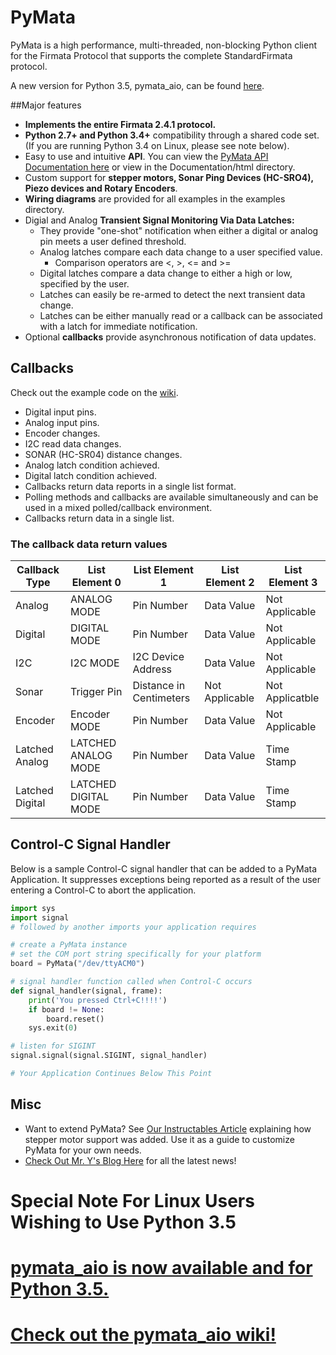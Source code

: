 PyMata
======
PyMata is a high performance, multi-threaded, non-blocking Python client for the Firmata Protocol that supports
the complete StandardFirmata protocol.

A new version for Python 3.5, pymata_aio, can be found [here](https://github.com/MrYsLab/pymata-aio). 


##Major features
* __Implements the entire Firmata 2.4.1 protocol.__
* __Python 2.7+ and Python 3.4+__ compatibility through a shared code set. (If you are running Python 3.4 on Linux, please see note below).
* Easy to use and intuitive __API__. You can view the [PyMata API Documentation here](http://htmlpreview.github.com/?https://github.com/MrYsLab/PyMata/blob/master/documentation/html/PyMata.pymata.PyMata-class.html) or view in the Documentation/html directory.
* Custom support for __stepper motors, Sonar Ping Devices (HC-SRO4), Piezo devices and Rotary Encoders__.
* __Wiring diagrams__ are provided for all examples in the examples directory.
* Digial and Analog __Transient Signal Monitoring Via Data Latches:__
  * They provide "one-shot" notification when either a digital or analog pin meets a user defined threshold.
  * Analog latches compare each data change to a user specified value.
    * Comparison operators are <, >, <= and >=
  * Digital latches compare a data change to either a high or low, specified by the user.
  * Latches can easily be re-armed to detect the next transient data change.
  * Latches can be either manually read or a callback can be associated with a latch for immediate notification.
* Optional __callbacks__ provide asynchronous notification of data updates.

## Callbacks
Check out the example code on the [wiki](https://github.com/MrYsLab/PyMata/wiki).
  * Digital input pins.
  * Analog input pins.
  * Encoder changes.
  * I2C read data changes.
  * SONAR (HC-SR04) distance changes.
  * Analog latch condition achieved.
  * Digital latch condition achieved.
  * Callbacks return data reports in a single list format.
  * Polling methods and callbacks are available simultaneously and can be used in a mixed polled/callback environment.
  * Callbacks return data in a single list.
  
### The callback data return values
  
| Callback Type | List Element 0 | List Element 1 | List Element 2 | List Element 3 |
| ------------- | -------------- | -------------- | -------------- | -------------- |
| Analog| ANALOG MODE|Pin Number|Data Value|Not Applicable
| Digital|DIGITAL MODE|Pin Number|Data Value|Not Applicable
|I2C|I2C MODE|I2C Device Address|Data Value|Not Applicable
|Sonar|Trigger Pin|Distance in Centimeters|Not Applicable|Not Applicatble
| Encoder|Encoder MODE|Pin Number|Data Value|Not Applicable
| Latched Analog| LATCHED ANALOG MODE|Pin Number|Data Value|Time Stamp
| Latched Digital|LATCHED DIGITAL MODE|Pin Number|Data Value|Time Stamp



## Control-C Signal Handler
Below is a sample Control-C signal handler that can be added to a PyMata Application.
It suppresses exceptions being reported as a result of the user entering a Control-C to abort the application.

```python
import sys
import signal
# followed by another imports your application requires

# create a PyMata instance
# set the COM port string specifically for your platform
board = PyMata("/dev/ttyACM0")

# signal handler function called when Control-C occurs
def signal_handler(signal, frame):
    print('You pressed Ctrl+C!!!!')
    if board != None:
        board.reset()
    sys.exit(0)

# listen for SIGINT
signal.signal(signal.SIGINT, signal_handler)

# Your Application Continues Below This Point
```

## Misc
- Want to extend PyMata? See [Our Instructables Article](http://www.instructables.com/id/Going-Beyond-StandardFirmata-Adding-New-Device-Sup/) explaining how stepper motor support was added. Use it as a guide to customize PyMata for your own needs.
- [Check Out Mr. Y's Blog Here](http://mryslab.blogspot.com/) for all the latest news!


# Special Note For Linux Users Wishing to Use Python 3.5
# [pymata_aio is now available and for Python 3.5.](https://github.com/MrYsLab/pymata-aio)
# [Check out the pymata_aio wiki!](https://github.com/MrYsLab/pymata-aio/wiki)
